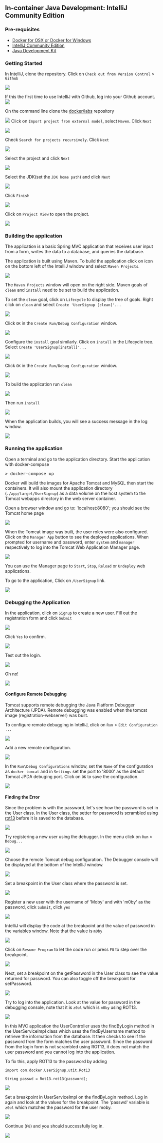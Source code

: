 ## In-container Java Development: IntelliJ Community Edition

### Pre-requisites

- [Docker for OSX or Docker for Windows](https://www.docker.com/products/docker)
- [IntelliJ Community Edition](https://www.jetbrains.com/idea/download/)
- [Java Development Kit](http://www.oracle.com/technetwork/java/javase/downloads/jdk8-downloads-2133151.html)

### Getting Started

In IntelliJ, clone the repository. Click on `Check out from Version Control` > `Github`

![](images/intelliJ_git_open_project.png)

If this the first time to use IntelliJ with Github, log into your Github account.
![](images/intelliJ_git_login.png)

On the command line clone the [docker/labs](https://github.com/docker/labs) repository

![](images/intelliJ_git_clone_repository1.png)
Click on `Import project from external model`, select `Maven`. Click `Next`

![](images/intellij_github_import_maven.png)

Check `Search for projects recursively`. Click `Next`

![](images/intellij_github_import_maven_configure.png)

Select the project and click `Next`

![](images/intellij_github_import_maven_select.png)

Select the JDK(set the `JDK home path`) and click `Next`

![](images/intellij_github_import_select_sdk.png)

Click `Finish`

![](images/intellij_github_import_project_finish.png)

Click on `Project View` to open the project.

![](images/intelliJ_git_open_project_gui.png)

### Building the application

The application is a basic Spring MVC application that receives user input from a form, writes the data to a database, and queries the database.

The application is built using Maven. To build the application click on icon on the bottom left of the IntelliJ window and select `Maven Projects`.

![](images/intellij_maven_setup.png)

The `Maven Projects` window will open on the right side. Maven goals of `clean` and `install` need to be set to build the application.

To set the `clean` goal, click on `Lifecycle` to display the tree of goals. Right click on `clean` and select `Create 'UserSignup [clean]'...`

![](images/intellij_maven_goal_clean.png)

Click `OK` in the `Create Run/Debug Configuration` window.

![](images/intellij_maven_goal_clean_menu.png)

Configure the `install` goal similarly. Click on `install` in the Lifecycle tree. Select `Create 'UserSignup[install]'...`

![](images/intellij_maven_goal_install.png)

Click `OK` in the `Create Run/Debug Configuration` window.

![](images/intelligj_maven_goal_install_menu.png)

To build the application run `clean`

![](images/intellij_maven_goal_clean_run.png)

Then run `install`

![](images/intellij_maven_goal_install_run.png)

When the application builds, you will see a success message in the log window.

![](images/intellij_maven_goal_install_log.png)

### Running the application

Open a terminal and go to the application directory. Start the application with docker-compose

<pre>&gt; docker-compose up </pre>

Docker will build the images for Apache Tomcat and MySQL then start the containers. It will also mount the application directory (`./app/target/UserSignup`) as a data volume on the host system to the Tomcat webapps directory in the web server container.

Open a browser window and go to:
'localhost:8080'; you should see the Tomcat home page

![](images/tomcat_home3.png)

When the Tomcat image was built, the user roles were also configured. Click on the `Manager App` button to see the deployed applications. When prompted for username and password, enter `system` and `manager` respectively to log into the Tomcat Web Application Manager page.

![](images/tomcat_web_application_manager3.png)

You can use the Manager page to `Start`, `Stop`, `Reload` or `Undeploy` web applications.

To go to the application, Click on `/UserSignup` link.

![](images/app_index_page3.png)

### Debugging the Application

In the application, click on `Signup` to create a new user. Fill out the registration form and click `Submit`

![](images/app_debug_signup2.png)

Click `Yes` to confirm.

![](images/app_debug_signup_confirm.png)

Test out the login.

![](images/app_debug_login2.png)

Oh no!

![](images/app_debug_login_fail2.png)

#### Configure Remote Debugging

Tomcat supports remote debugging the Java Platform Debugger Architecture (JPDA). Remote debugging was enabled when the tomcat image (registration-webserver) was built.

To configure remote debugging in IntelliJ, click on `Run` > `Edit Configuration ...`

![](images/intelij_debug_run_edit_configurations.png)

Add a new remote configuration.

![](images/intellij_debug_add_remote_configuration.png)

In the `Run\Debug Configurations` window, set the `Name` of the configuration as `docker tomcat` and in `Settings` set the port to '8000' as the default Tomcat JPDA debuging port. Click on `OK` to save the configuration.

![](images/intellij_debug_tomcat_remote_settings.png)

#### Finding the Error

Since the problem is with the password, let's see how the password is set in the User class. In the User class, the setter for password is scrambled using [rot13](https://en.wikipedia.org/wiki/ROT13) before it is saved to the database.

![](images/intellij_debug_User_password.png)

Try registering a new user using the debugger. In the menu click on `Run` > `Debug...`

![](images/intellij_run_debug.png)

Choose the remote Tomcat debug configuration. The Debugger console will be displayed at the bottom of the IntelliJ window.

![](images/intellij_debug_choose_remote_tomcat.png)

Set a breakpoint in the User class where the password is set.

![](images/intellij_debug_set_breakpoint_password.png)

Register a new user with the username of 'Moby' and with 'm0by' as the password, click `Submit`, click `yes`

![](images/app_register_moby2.png)

IntelliJ will display the code at the breakpoint and the value of password in the variables window. Note that the value is `m0by`

![](images/intellij_debug_User_moby.png)

Click on `Resume Program` to let the code run or press `F8` to step over the breakpoint.

![](images/intellij_debug_resume.png)

Next, set a breakpoint on the getPassword in the User class to see the value returned for password. You can also toggle off the breakpoint for setPassword.

![](images/intellij_debug_User_getPassword.png)

Try to log into the application. Look at the value for password in the debugging console, note that it is `z0ol` which is `m0by` using ROT13.

![](images/intellij_debug_User_show_user.png)

In this MVC application the UserController uses the findByLogin method in the UserServiceImpl class which uses the findByUsername method to retrieve the information from the database. It then checks to see if the password from the form matches the user password. Since the password from the login form is not scrambled using ROT13, it does not match the user password and you cannot log into the application.

To fix this, apply ROT13 to the password by adding

```
import com.docker.UserSignup.utit.Rot13

String passwd = Rot13.rot13(password);
```

![](images/intellij_debug_UserServiceImpl_code.png)

Set a breakpoint in UserServiceImpl on the findByLogin method. Log in again and look at the values for the breakpoint. The 'passwd' variable is `z0ol` which matches the password for the user moby.

![](images/intellij_debug_UserServiceImpl_values.png)

Continue (`F8`) and you should successfully log in.

![](images/app_debug_success.png)
